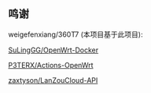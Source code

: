 

## 鸣谢

weigefenxiang/360T7 (本项目基于此项目):

[SuLingGG/OpenWrt-Docker](https://github.com/SuLingGG/OpenWrt-Docker)

[P3TERX/Actions-OpenWrt](https://github.com/P3TERX/Actions-OpenWrt)

[zaxtyson/LanZouCloud-API](https://github.com/zaxtyson/LanZouCloud-API)
